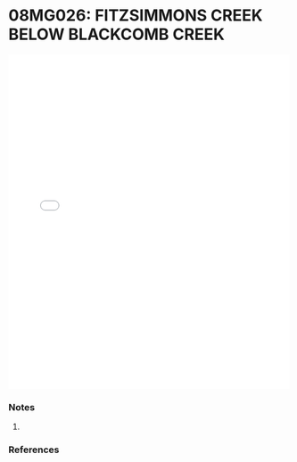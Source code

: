 # 08MG026: FITZSIMMONS CREEK BELOW BLACKCOMB CREEK

<iframe src="/distribution_estimation/_static/stations/08MG026_fdc.html" width="100%" height="600" frameborder="0"></iframe>

### Notes
1. 

### References

